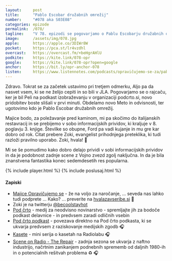 ```yaml
---
layout: 	post
title:  	"Pablo Escobar družabnih omrežij"
number: 	"#078 aka S03E08"
categories:	epizode
permalink:	/078/
tagline: 	"V 78. epizodi se pogovarjamo o Pablu Escobarju družabnih omrežij in sobi informacijskih prividov ... Citat prebere Zoki, evangelist prihodnjega preteklika."
image:		/assets/img/078.jpg
apple:		https://apple.co/3DIWr8W
pocket:		https://pca.st/lr4vzdhl
overcast:	https://overcast.fm/+beHgrAHlU
podkite:	https://kite.link/078-opr
google:		https://kite.link/078-opr?open=google
anchor:		https://bit.ly/opr-anchor-078
listen:		https://www.listennotes.com/podcasts/opravičujemo-se-za/pablo-escobar-družabnih-6Pip_Hya4n5/embed/
---
```


Zdravo. Tokrat se za začetek ustavimo pri tretjem odmerku, Aljo pa da nasvet vsem, ki se ne želijo cepiti in so bili v JLA. Pogovarjamo se o rajcaču, ker je bil Peli na podkast izobraževanju v organizaciji podcrto.si, novo pridobitev boste slišali v prvi minuti. Obdelamo novo Meto in odvisnosti, ter ugotovimo kdo je Pablo Escobar družabnih omrežij. 

Majice bodo, za poležavanje pred kaminom, mi pa skočimo do italijanskih restavracij in se prebijemo v sobo informacijskih prividov, ki kraljuje v 8. poglavju 3. knjige. Številke so obupne, Ford pa vadi kujanje in mu gre kar dobro od rok. Citat prebere Zoki, evangelist prihodnjega preteklika, ki tudi razloži pravilno uporabo. Zoki, hvala! 🙏 

Mi se še pomudimo kako dobro delajo prividi v sobi informacijskih prividov in da je podobnost zadnje scene z Vojno zvezd  zgolj naključna. In da je bila znanstvena fantastika konec sedemdesetih res popularna. 

{% include player.html %}
{% include poslusaj.html %}

<!--break-->

#### Zapiski

- [Majice Opravičujemo se](https://forms.gle/UvJpTiRhMWHiskeL8) - že na voljo za naročanje, ... seveda nas lahko tudi podprete ... Kako? ... preverite na [hvalazavseribe.si](https://hvalazavseribe.si/) 🙏
- Zoki je na twitterju [@becoolstayhot](https://twitter.com/becoolstayhot)
- [Pod črto](https://podcrto.si/) - medij za neodvisno novinarstvo - spremljajte jih za bodoče podkast delavnice - in predvsem zaradi odličnih vsebin
- [Pod črto podkast](https://podcrto.si/dosje/podcast/) - povezava direktno na Pod črto podkasta, ki se ukvarja predvsem z raziskovanje medijskih zgodb 🎧
- [Kasete](https://www.wnycstudios.org/podcasts/radiolab/projects/mixtape) - mini serija o kasetah na Radiolabu 🎧
- [Scene on Radio - The Repair](http://www.sceneonradio.org/the-repair/) - zadnja sezona se ukvarja z naftno industrijo, načrtnim zanikanjem podnebnih sprememb od daljnih 1980-ih in o potencialnih rešitvah problema ♻️ 🎧